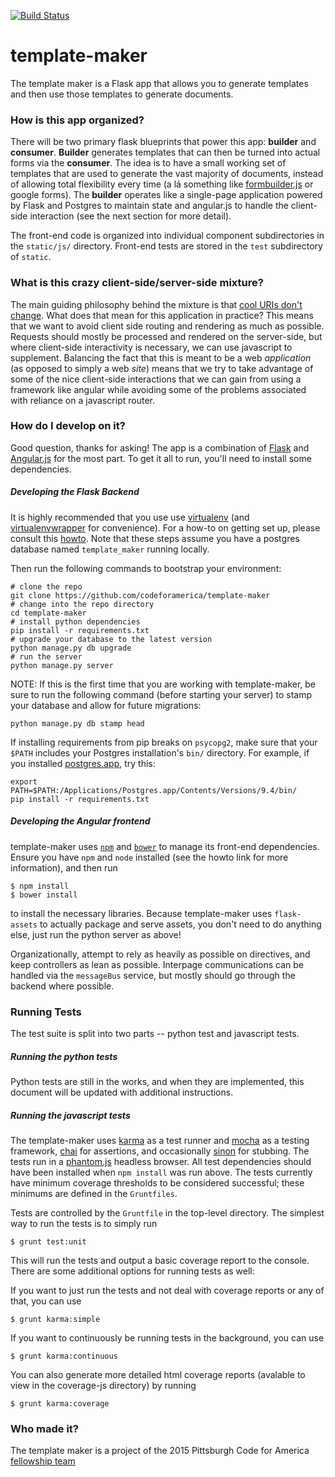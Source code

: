 [![Build Status](https://travis-ci.org/codeforamerica/template-maker.svg?branch=master)](https://travis-ci.org/codeforamerica/template-maker)

# template-maker

The template maker is a Flask app that allows you to generate templates and then use those templates to generate documents.

### How is this app organized?

There will be two primary flask blueprints that power this app: **builder** and **consumer**. **Builder** generates templates that can then be turned into actual forms via the **consumer**. The idea is to have a small working set of templates that are used to generate the vast majority of documents, instead of allowing total flexibility every time (a lá something like [formbuilder.js](https://github.com/dobtco/formbuilder) or google forms). The **builder** operates like a single-page application powered by Flask and Postgres to maintain state and angular.js to handle the client-side interaction (see the next section for more detail).

The front-end code is organized into individual component subdirectories in the `static/js/` directory. Front-end tests are stored in the `test` subdirectory of `static`.

### What is this crazy client-side/server-side mixture?

The main guiding philosophy behind the mixture is that [cool URIs don't change](http://www.w3.org/Provider/Style/URI.html). What does that mean for this application in practice? This means that we want to avoid client side routing and rendering as much as possible. Requests should mostly be processed and rendered on the server-side, but where client-side interactivity is necessary, we can use javascript to supplement. Balancing the fact that this is meant to be a web *application* (as opposed to simply a web *site*) means that we try to take advantage of some of the nice client-side interactions that we can gain from using a framework like angular while avoiding some of the problems associated with reliance on a javascript router.

### How do I develop on it?

Good question, thanks for asking! The app is a combination of [Flask](http://flask.pocoo.org/) and [Angular.js](https://angularjs.org/) for the most part. To get it all to run, you'll need to install some dependencies.

##### Developing the Flask Backend

It is highly recommended that you use use [virtualenv](https://readthedocs.org/projects/virtualenv/) (and [virtualenvwrapper](https://virtualenvwrapper.readthedocs.org/en/latest/) for convenience). For a how-to on getting set up, please consult this [howto](https://github.com/codeforamerica/howto/blob/master/Python-Virtualenv.md). Note that these steps assume you have a postgres database named `template_maker` running locally.

Then run the following commands to bootstrap your environment:

    # clone the repo
    git clone https://github.com/codeforamerica/template-maker
    # change into the repo directory
    cd template-maker
    # install python dependencies
    pip install -r requirements.txt
    # upgrade your database to the latest version
    python manage.py db upgrade
    # run the server
    python manage.py server

NOTE: If this is the first time that you are working with template-maker, be sure to run the following command (before starting your server) to stamp your database and allow for future migrations:

    python manage.py db stamp head

If installing requirements from pip breaks on `psycopg2`, make sure that your `$PATH` includes your Postgres installation's `bin/` directory. For example, if you installed [postgres.app](http://postgresapp.com/), try this:

    export PATH=$PATH:/Applications/Postgres.app/Contents/Versions/9.4/bin/
    pip install -r requirements.txt

##### Developing the Angular frontend

template-maker uses [`npm`](https://github.com/codeforamerica/howto/blob/master/Node.js.md) and [`bower`](http://bower.io/) to manage its front-end dependencies. Ensure you have `npm` and `node` installed (see the howto link for more information), and then run

    $ npm install
    $ bower install

to install the necessary libraries. Because template-maker uses `flask-assets` to actually package and serve assets, you don't need to do anything else, just run the python server as above!

Organizationally, attempt to rely as heavily as possible on directives, and keep controllers as lean as possible. Interpage communications can be handled via the `messageBus` service, but mostly should go through the backend where possible.

### Running Tests

The test suite is split into two parts -- python test and javascript tests.

##### Running the python tests

Python tests are still in the works, and when they are implemented, this document will be updated with additional instructions.

##### Running the javascript tests

The template-maker uses [karma](http://karma-runner.github.io/0.12/index.html) as a test runner and [mocha](http://mochajs.org/) as a testing framework, [chai](http://chaijs.com/) for assertions, and occasionally [sinon](http://sinonjs.org/) for stubbing. The tests run in a [phantom.js](http://phantomjs.org/) headless browser. All test dependencies should have been installed when `npm install` was run above. The tests currently have minimum coverage thresholds to be considered successful; these minimums are defined in the `Gruntfiles`.

Tests are controlled by the `Gruntfile` in the top-level directory. The simplest way to run the tests is to simply run

    $ grunt test:unit

This will run the tests and output a basic coverage report to the console. There are some additional options for running tests as well:

If you want to just run the tests and not deal with coverage reports or any of that, you can use

    $ grunt karma:simple

If you want to continuously be running tests in the background, you can use

    $ grunt karma:continuous

You can also generate more detailed html coverage reports (avalable to view in the coverage-js directory) by running

    $ grunt karma:coverage

### Who made it?

The template maker is a project of the 2015 Pittsburgh Code for America [fellowship team](http://codeforamerica.org/governments/pittsburgh)
